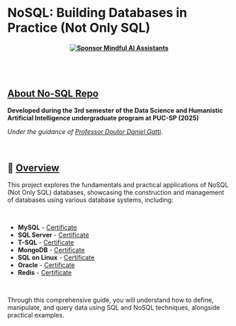 
<br>

# NoSQL: Building Databases in Practice (Not Only SQL)
#### <p align="center"> [![Sponsor Mindful AI Assistants](https://img.shields.io/badge/Sponsor-Mindful%20AI%20%20Assistants-brightgreen?logo=GitHub)](https://github.com/sponsors/Mindful-AI-Assistants)


<br><br>


## [About No-SQL Repo]()

**Developed during the 3rd semester of the Data Science and Humanistic Artificial Intelligence undergraduate program at PUC-SP (2025)**  

*Under the guidance of [Professor Doutor Daniel Gatti](https://www.linkedin.com/in/dgatti/)*.


<br>

## 📖 [Overview]()

This project explores the fundamentals and practical applications of NoSQL (Not Only SQL) databases, showcasing the construction and management of databases using various database systems, including:

<br>


- **MySQL**  - [Certificate](https://github.com/user-attachments/assets/6d8f431f-15b6-43af-8820-f5421cf39254)
- **SQL Server** - [Certificate](https://github.com/user-attachments/assets/6f13c382-1e71-4b98-acb7-9ffd86de72bc)
- **T-SQL** - [Certificate](https://github.com/user-attachments/assets/2fc15bca-919a-4a87-ada1-3b8ab37e7aec)
- **MongoDB** - [Certificate]()
- **SQL on Linux** - [Certificate](https://github.com/user-attachments/assets/738e8838-16ed-41eb-a4ea-3aff161b41f9)
- **Oracle** - [Certificate]()
- **Redis** - [Certificate]()

<br>

Through this comprehensive guide, you will understand how to define, manipulate, and query data using SQL and NoSQL techniques, alongside practical examples.
